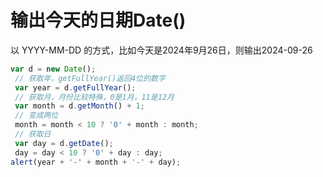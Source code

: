# 输出今天的日期Date()

以 YYYY-MM-DD 的⽅式，⽐如今天是2024年9⽉26⽇，则输出2024-09-26

```javascript
var d = new Date();
 // 获取年，getFullYear()返回4位的数字
 var year = d.getFullYear();
 // 获取⽉，⽉份⽐较特殊，0是1⽉，11是12⽉
 var month = d.getMonth() + 1;
 // 变成两位
 month = month < 10 ? '0' + month : month;
 // 获取⽇
 var day = d.getDate();
 day = day < 10 ? '0' + day : day;
alert(year + '-' + month + '-' + day);
```

